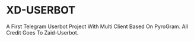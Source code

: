 # XD-USERBOT
A First Telegram Userbot Project With Multi Client Based On PyroGram. All Credit Goes To Zaid-Userbot.
